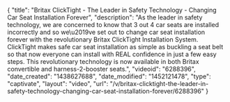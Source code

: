 {
    "title": "Britax ClickTight - The Leader in Safety Technology - Changing Car Seat Installation Forever",
    "description": "As the leader in safety technology, we are concerned to know that 3 out 4 car seats are installed incorrectly and so we\u2019ve set out to change car seat installation forever with the revolutionary Britax ClickTight Installation System. ClickTight makes safe car seat installation as simple as buckling a seat belt so that now everyone can install with REAL confidence in just a few easy steps. This revolutionary technology is now available in both Britax convertible and harness-2-booster seats.",
    "videoid": "6288396",
    "date_created": "1438627688",
    "date_modified": "1452121478",
    "type": "captivate",
    "layout": "video",
    "url": "\/v\/britax-clicktight-the-leader-in-safety-technology-changing-car-seat-installation-forever\/6288396"
}